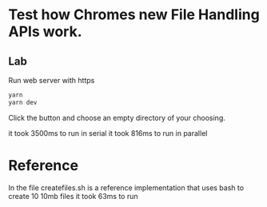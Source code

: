 # Test how Chromes new File Handling APIs work.

## Lab
Run web server with https
```bash
yarn
yarn dev
```

Click the button and choose an empty directory of your choosing.

it took 3500ms to run in serial
it took 816ms to run in parallel

# Reference
In the file createfiles.sh is a reference implementation that uses bash to create 10 10mb files
it took 63ms to run


